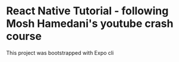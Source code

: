 # React Native Tutorial - following Mosh Hamedani's youtube crash course

This project was bootstrapped with Expo cli

